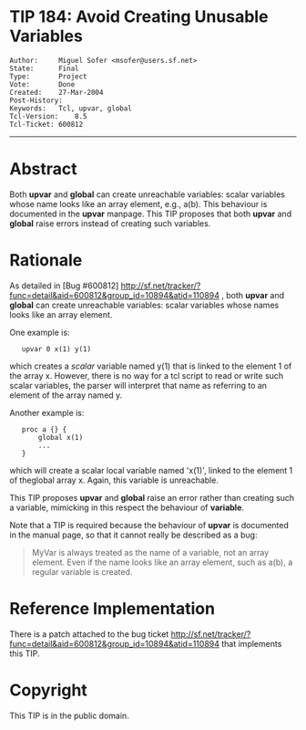 # TIP 184: Avoid Creating Unusable Variables
	Author:		Miguel Sofer <msofer@users.sf.net>
	State:		Final
	Type:		Project
	Vote:		Done
	Created:	27-Mar-2004
	Post-History:	
	Keywords:	Tcl, upvar, global
	Tcl-Version:	8.5
	Tcl-Ticket:	600812
-----

# Abstract

Both **upvar** and **global** can create unreachable variables:
scalar variables whose name looks like an array element, e.g.,
a\(b\). This behaviour is documented in the **upvar** manpage.  This
TIP proposes that both **upvar** and **global** raise errors
instead of creating such variables.

# Rationale

As detailed in [Bug #600812]
<http://sf.net/tracker/?func=detail&aid=600812&group_id=10894&atid=110894> ,
both **upvar** and **global** can create unreachable variables:
scalar variables whose names looks like an array element.

One example is:

	   upvar 0 x(1) y(1)

which creates a _scalar_ variable named y\(1\) that is linked to the
element 1 of the array x. However, there is no way for a tcl script to
read or write such scalar variables, the parser will interpret that
name as referring to an element of the array named y.

Another example is:

	   proc a {} {
	       global x(1)
	       ...
	   }

which will create a scalar local variable named 'x\(1\)', linked to the
element 1 of theglobal array x. Again, this variable is unreachable.

This TIP proposes **upvar** and **global** raise an error rather
than creating such a variable, mimicking in this respect the behaviour
of **variable**.

Note that a TIP is required because the behaviour of **upvar** is
documented in the manual page, so that it cannot really be described
as a bug:

 > MyVar is always treated as the name of a variable, not an array
   element. Even if the name looks like an array element, such as
   a\(b\), a regular variable is created.


# Reference Implementation

There is a patch attached to the bug ticket
<http://sf.net/tracker/?func=detail&aid=600812&group_id=10894&atid=110894> 
that implements this TIP.

# Copyright

This TIP is in the public domain.

